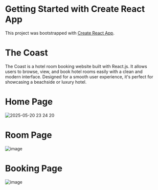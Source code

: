 # Getting Started with Create React App

This project was bootstrapped with [Create React App](https://github.com/facebook/create-react-app).


# The Coast

The Coast is a  hotel room booking website built with React.js. It allows users to browse, view, and book hotel rooms easily with a clean and modern interface. Designed for a smooth user experience, it's perfect for showcasing a beachside or luxury hotel.

# Home Page
![2025-05-20 23 24 20](https://github.com/user-attachments/assets/132642f7-6a9c-42f2-9092-5b869b7fe2b0)

# Room Page
![image](https://github.com/user-attachments/assets/ac58b0b5-4f01-4359-81cb-bd10895e6eb0)

# Booking Page
![image](https://github.com/user-attachments/assets/51816e0f-e74c-44cc-8b93-a59d3e598c68)
